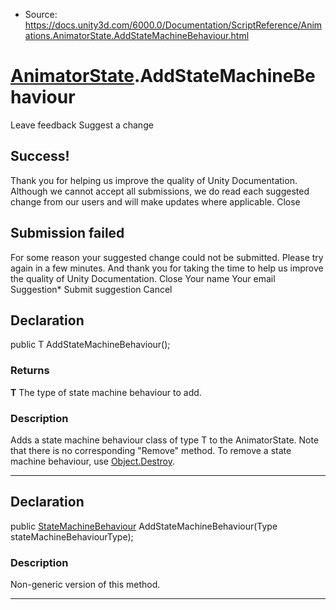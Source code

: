* Source: https://docs.unity3d.com/6000.0/Documentation/ScriptReference/Animations.AnimatorState.AddStateMachineBehaviour.html

#  [AnimatorState](https://docs.unity3d.com/6000.0/Documentation/ScriptReference/Animations.AnimatorState.html).AddStateMachineBehaviour
Leave feedback
Suggest a change
## Success!
Thank you for helping us improve the quality of Unity Documentation. Although we cannot accept all submissions, we do read each suggested change from our users and will make updates where applicable.
Close
## Submission failed
For some reason your suggested change could not be submitted. Please <a>try again</a> in a few minutes. And thank you for taking the time to help us improve the quality of Unity Documentation.
Close
Your name Your email Suggestion* Submit suggestion
Cancel
## Declaration
public T AddStateMachineBehaviour(); 
### Returns
**T** The type of state machine behaviour to add. 
### Description
Adds a state machine behaviour class of type T to the AnimatorState. Note that there is no corresponding "Remove" method. To remove a state machine behaviour, use [Object.Destroy](https://docs.unity3d.com/6000.0/Documentation/ScriptReference/Object.Destroy.html).
* * *
## Declaration
public [StateMachineBehaviour](https://docs.unity3d.com/6000.0/Documentation/ScriptReference/StateMachineBehaviour.html) AddStateMachineBehaviour(Type stateMachineBehaviourType); 
### Description
Non-generic version of this method.
* * *
